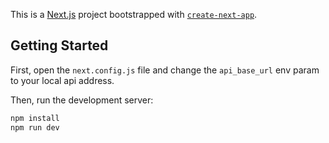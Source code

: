 This is a [Next.js](https://nextjs.org/) project bootstrapped with [`create-next-app`](https://github.com/vercel/next.js/tree/canary/packages/create-next-app).

## Getting Started

First, open the `next.config.js` file and change the `api_base_url` env param to your local api address.

Then, run the development server:

```bash
npm install
npm run dev
```
